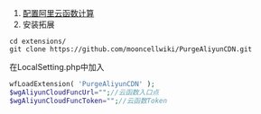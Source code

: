 1. [配置阿里云函数计算](https://github.com/MooncellWiki/PurgeAliyunCDN-fc)
2. 安装拓展
```
cd extensions/
git clone https://github.com/mooncellwiki/PurgeAliyunCDN.git
```
在LocalSetting.php中加入  
```php
wfLoadExtension( 'PurgeAliyunCDN' );
$wgAliyunCloudFuncUrl="";//云函数入口点
$wgAliyunCloudFuncToken="";//云函数Token
```
